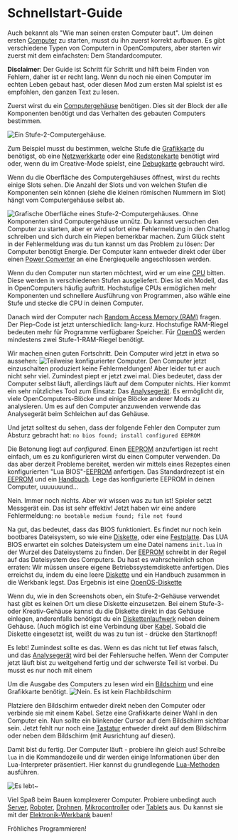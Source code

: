 # Schnellstart-Guide

Auch bekannt als "Wie man seinen ersten Computer baut". Um deinen ersten [Computer](computer.md) zu starten, musst du ihn zuerst korrekt aufbauen. Es gibt verschiedene Typen von Computern in OpenComputers, aber starten wir zuerst mit dem einfachsten: Dem Standardcomputer.

**Disclaimer**: Der Guide ist Schritt für Schritt und hilft beim Finden von Fehlern, daher ist er recht lang. Wenn du noch nie einen Computer im echten Leben gebaut hast, oder diesen Mod zum ersten Mal spielst ist es empfohlen, den ganzen Text zu lesen.

Zuerst wirst du ein [Computergehäuse](../block/case1.md) benötigen. Dies sit der Block der alle Komponenten benötigt und das Verhalten des gebauten Computers bestimmen.

![Ein Stufe-2-Computergehäuse.](oredict:oc:case2)

Zum Beispiel musst du bestimmen, welche Stufe die [Grafikkarte](../item/graphicsCard1.md) du benötigst, ob eine [Netzwerkkarte](../item/lanCard.md) oder eine [Redstonekarte](../item/redstoneCard1.md) benötigt wird oder, wenn du im Creative-Mode spielst, eine [Debugkarte](../item/debugCard.md) gebraucht wird.

Wenn du die Oberfläche des Computergehäuses öffnest, wirst du rechts einige Slots sehen. Die Anzahl der Slots und von welchen Stufen die Komponenten sein können (siehe die kleinen römischen Nummern im Slot) hängt vom Computergehäuse selbst ab.

![Grafische Oberfläche eines Stufe-2-Computergehäuses.](opencomputers:doc/img/configuration_case1.png)
Ohne Komponenten sind Computergehäuse unnütz. Du kannst versuchen den Computer zu starten, aber er wird sofort eine Fehlermeldung in den Chatlog schreiben und sich durch ein Piepen bemerkbar machen. Zum Glück steht in der Fehlermeldung was du tun kannst um das Problem zu lösen: Der Computer benötigt Energie. Der Computer kann entweder direkt oder über einen [Power Converter](../block/powerConverter.md) an eine Energiequelle angeschlossen werden.

Wenn du den Computer nun starten möchtest, wird er um eine [CPU](../item/cpu1.md) bitten. Diese werden in verschiedenen Stufen ausgeliefert. Dies ist ein Modell, das in OpenComputers häufig auftritt. Hochstufige CPUs ermöglichen mehr Komponenten und schnellere Ausführung von Programmen, also wähle eine Stufe und stecke die CPU in deinen Computer.

Danach wird der Computer nach [Random Access Memory (RAM)](../item/ram1.md) fragen. Der Piep-Code ist jetzt unterschiedlich: lang-kurz. Hochstufige RAM-Riegel bedeuten mehr für Programme verfügbarer Speicher. Für [OpenOS](openOS.md) werden mindestens zwei Stufe-1-RAM-Riegel benötigt. 

Wir machen einen guten Fortschritt. Dein Computer wird jetzt in etwa so aussehen:
![Teilweise konfigurierter Computer.](opencomputers:doc/img/configuration_case2.png)
Den Computer jetzt einzuschalten produziert keine Fehlermeldungen! Aber leider tut er auch nicht sehr viel. Zumindest piept er jetzt zwei mal. Dies bedeutet, dass der Computer selbst läuft, allerdings läuft auf dem Computer nichts. Hier kommt ein sehr nützliches Tool zum Einsatz: Das [Analysegerät](../item/analyzer.md). Es ermöglicht dir, viele OpenComputers-Blöcke und einige Blöcke anderer Mods zu analysieren. Um es auf den Computer anzuwenden verwende das Analysegerät beim Schleichen auf das Gehäuse.

Und jetzt solltest du sehen, dass der folgende Fehler den Computer zum Absturz gebracht hat:
`no bios found; install configured EEPROM`

Die Betonung liegt auf *configured*. Einen [EEPROM](../item/eeprom.md) anzufertigen ist recht einfach, um es zu konfigurieren wirst du einen Computer verwenden. Da das aber derzeit Probleme bereitet, werden wir mittels eines Rezeptes einen konfigurierten "Lua BIOS"-[EEPROM](../item/eeprom.md) anfertigen. Das Standardrezept ist ein [EEPROM](../item/eeprom.md) und ein [Handbuch](../item/manual.md). Lege das konfigurierte EEPROM in deinen Computer, uuuuuuund...

Nein. Immer noch nichts. Aber wir wissen was zu tun ist! Spieler setzt Messgerät ein. Das ist sehr effektiv! Jetzt haben wir eine andere Fehlermeldung:
`no bootable medium found; file not found`

Na gut, das bedeutet, dass das BIOS funktioniert. Es findet nur noch kein bootbares Dateisystem, so wie eine [Diskette](../item/floppy.md), oder eine [Festplatte](../item/hdd1.md). Das LUA BIOS erwartet ein solches Dateisystem um eine Datei namens `init.lua` in der Wurzel des Dateisystems zu finden. Der [EEPROM](../item/eeprom.md) schreibt in der Regel auf das Dateisystem des Computers. Du hast es wahrscheinlich schon erraten: Wir müssen unsere eigene Betriebssystemdiskette anfertigen. Dies erreichst du, indem du eine leere [Diskette](../item/floppy.md) und ein Handbuch zusammen in die Werkbank legst. Das Ergebnis ist eine [OpenOS-Diskette](openOS.md)

Wenn du, wie in den Screenshots oben, ein Stufe-2-Gehäuse verwendet hast gibt es keinen Ort um diese Diskette einzusetzen. Bei einem Stufe-3- oder Kreativ-Gehäuse kannst du die Diskette direkt in das Gehäuse einlegen, anderenfalls benötigst du ein [Diskettenlaufwerk](../block/diskDrive.md) neben deinem Gehäuse. (Auch möglich ist eine Verbindung über [Kabel](../block/cable.md). Sobald die Diskette eingesetzt ist, weißt du was zu tun ist - drücke den Startknopf!

Es lebt! Zumindest sollte es das. Wenn es das nicht tut lief etwas falsch, und das [Analysegerät](../item/analyzer.md) wird bei der Fehlersuche helfen. Wenn der Computer jetzt läuft bist zu weitgehend fertig und der schwerste Teil ist vorbei. Du musst es nur noch mit einem 

Um die Ausgabe des Computers zu lesen wird ein [Bildschirm](../block/screen1.md) und eine Grafikkarte benötigt.
![Nein. Es ist kein Flachbildschirm](oredict:oc:screen2)

Platziere den Bildschirm entweder direkt neben den Computer oder verbinde sie mit einem Kabel. Setze eine Grafikkarte deiner Wahl in den Computer ein. Nun sollte ein blinkender Cursor auf dem Bildschirm sichtbar sein. Jetzt fehlt nur noch eine [Tastatur](../block/keyboard.md) entweder direkt auf dem Bildschirm oder neben dem Bildschirm (mit Ausrichtung auf diesen). 

Damit bist du fertig. Der Computer läuft - probiere ihn gleich aus! Schreibe `lua` in die Kommandozeile und dir werden einige Informationen über den Lua-Interpreter präsentiert. Hier kannst du grundlegende [Lua-Methoden](lua.md) ausführen.

![Es lebt~](opencomputers:doc/img/configuration_done.png)

Viel Spaß beim Bauen komplexerer Computer. Probiere unbedingt auch [Server](../item/server1.md), [Roboter](../block/robot.md), [Drohnen](../item/drone.md), [Mikrocontroller](../block/microcontroller.md) oder [Tablets](../item/tablet.md) aus. Du kannst sie mit der [Elektronik-Werkbank](../block/assembler.md) bauen!

Fröhliches Programmieren!
